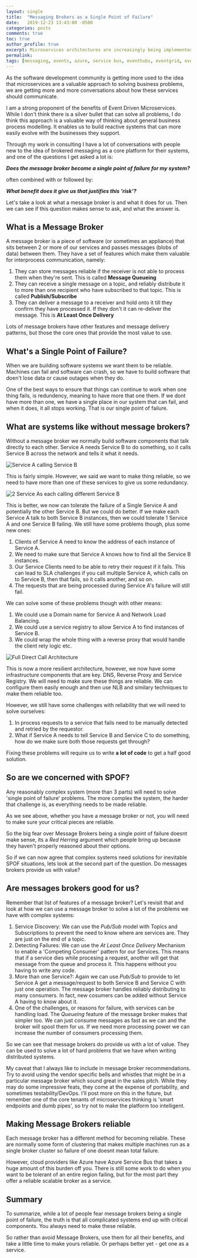 ```yaml
---
layout: single
title:  "Messaging Brokers as a Single Point of Failure"
date:   2019-12-23 13:43:00 -0500
categories: posts
comments: true
toc: true
author_profile: true
excerpt: Microservices architectures are increasingly being implemented with Message Brokers as a central component to facilitate Event Driven Architectures. Doesnt this introduce a Single Point of Failure concern for us? Let's talk about it. 
permalink: 
tags: [messaging, events, azure, service bus, eventhubs, eventgrid, event driven architecture, eda, microservices]
---
```


As the software development community is getting more used to the idea that microservices are a valuable approach to solving business problems, we are getting more and more conversations about how these services should communicate.

I am a strong proponent of the benefits of Event Driven Microservices. 
While I don't think there is a silver bullet that can solve all problems, I do think this approach is a valuable way of thinking about general business process modelling. 
It enables us to build reactive systems that can more easily evolve with the businesses they support.

Through my work in consulting I have a lot of conversations with people new to the idea of brokered messaging as a core platform for their systems, and one of the questions I get asked a lot is:

_**Does the message broker become a single point of failure for my system?**_

often combined with or followed by:

_**What benefit does it give us that justifies this 'risk'?**_

Let's take a look at what a message broker is and what it does for us. Then we can see if this question makes sense to ask, and what the answer is.

## What is a Message Broker

A message broker is a piece of software (or sometimes an appliance) that sits between 2 or more of our services and passes messages (blobs of data) between them. They have a set of features which make them valuable for interprocess communication, namely:

1. They can store messages reliable if the receiver is not able to process them when they're sent. This is called **Message Queueing**
2. They can receive a single message on a topic, and reliably distribute it to more than one recipient who have subscribed to that topic. This is called **Publish/Subscribe**
3. They can deliver a message to a receiver and hold onto it till they confirm they have processed it. If they don't it can re-deliver the message. This is **At Least Once Delivery**

Lots of message brokers have other features and message delivery patterns, but those the core ones that provide the most value to use.

## What's a Single Point of Failure&quest;

When we are building software systems we want them to be reliable.
Machines can fail and software can crash, so we have to build software that doen't lose data or cause outages when they do.


One of the best ways to ensure that things can continue to work when one thing fails, is redundency, meaning to have more that one them.
If we dont have more than one, we have a single place in our system that can fail, and when it does, it all stops working.
That is our single point of failure.

## What are systems like without message brokers?

Without a message broker we normally build software components that talk directly to each other.
Service A needs Service B to do something, so it calls Service B across the network and tells it what it needs.

![Service A calling Service B](/images/2020-01-17-message-broker-as-spof/serviceAcallingServiceB.png)

This is fairly simple. 
However, we said we want to make thing reliable, so we need to have more than one of these services to give us some redundancy.


![2 Service As each calling different Service B](/images/2020-01-17-message-broker-as-spof/MultipleServiceAcallingServiceB.png)

This is better, we now can tolerate the failure of a Single Service A and potentially the other Service B.
But we could do better.
If we make each Service A talk to both Service B instances, then we could tolerate 1 Service A and one Service B failing.
We still have some problems though, plus some new ones:

1. Clients of Service A need to know the address of each instance of Service A.  
2. We need to make sure that Service A knows how to find all the Service B instances.  
3. Our Service Clients need to be able to retry their request if it fails. This can lead to SLA challenges if you call multiple Service A, which calls on to Service B, then that fails, so it calls another, and so on.
4. The requests that are being processed during Service A's failure will still fail.

We can solve some of these problems though with other means:

1. We could use a Domain name for Service A and Network Load Balancing.
2. We could use a service registry to allow Service A to find instances of Service B. 
3. We could wrap the whole thing with a reverse proxy that would handle the client rety logic etc.

![Full Direct Call Architecture](../images/2020-01-17-message-broker-as-spof/FullArchForDirect.png)

This is now a more resilient architecture, however, we now have some infrastructure components that are key.
DNS, Reverse Proxy and Service Registry.
We will need to make sure these things are reliable.
We can configure them easily enough and then use NLB and similary techniques to make them reliable too.

However, we still have some challenges with reliability that we will need to solve ourselves:
1. In process requests to a service that fails need to be manually detected and retried by the requestor.
2. What if Service A needs to tell Service B and Service C to do something, how do we make sure both those requests get through?

Fixing these problems will require us to write **a lot of code** to get a half good solution.


## So are we concerned with SPOF?

Any reasonably complex system (more than 3 parts) will need to solve 'single point of failure' problems.
The more complex the system, the harder that challenge is, as everything needs to be made reliable.

As we see above, whether you have a message broker or not, you will need to make sure your critical pieces are reliable.

So the big fear over Message Brokers being a single point of failure doesnt make sense, its a *Red Herring* argument which people bring up because they haven't properly reasoned about their options.

So if we can now agree that complex systems need solutions for inevitable SPOF situations, lets look at the second part of the question.
Do messages brokers provide us with value?

## Are messages brokers good for us?

Remember that list of features of a message broker? 
Let's revisit that and look at how we can use a message broker to solve a lot of the problems we have with complex systems:

1. Service Discovery: We can use the _Pub/Sub_ model with Topics and Subscriptions to prevent the need to know where are services are. They are just on the end of a topic.
2. Detecting Failures: We can use the *At Least Once Delivery* Mechanism to enable a 'Competing Consumer' pattern for our Services. This means that if a service dies while procesing a request, another will get that message from the queue and process it. This happens without you having to write any code.
3. More than one Service?: Again we can use *Pub/Sub* to provide to let Service A get a message/request to both Service B and Service C with just one operation. The message broker handles reliably distributing to many consumers. In fact, new cosumers can be added without Service A having to know about it.
4. One of the challenges, or reasons for failure, with services can be handling load. The *Queueing* feature of the message broker makes that simpler too. We can just consume messages as fast as we can and the broker will spool them for us. If we need more processing power we can increase the number of consumers processing them.

So we can see that message brokers do provide us with a lot of value.
They can be used to solve a lot of hard problems that we have when writing distributed systems.

My caveat that I always like to include in message broker recommendations.
Try to avoid using the vendor specific bells and whistles that might be in a particular message broker which sound great in the sales pitch.
While they may do some impressive feats, they come at the expense of portability, and sometimes testability/DevOps.
I'll post more on this in the future, but remember one of the core tenants of microservices thinking is 'smart endpoints and dumb pipes', so try not to make the platform too intelligent.

## Making Message Brokers reliable

Each message broker has a different method for becoming reliable.
These are normally some form of clustering that makes multiple machines run as a single broker cluster so failure of one doesnt mean total failure.

However, cloud providers like Azure have Azure Service Bus that takes a huge amount of this burden off you.
There is still some work to do when you want to be tolerant of an entire region failing, but for the most part they offer a reliable scalable broker as a service.

## Summary

To summarize, while a lot of people fear message brokers being a single point of failure, the truth is that all complicated systems end up with critical components.
You always need to make these reliable.

So rather than avoid Message Brokers, use them for all their benefits, and take a little time to make yours reliable.
Or perhaps better yet - get one as a service.
